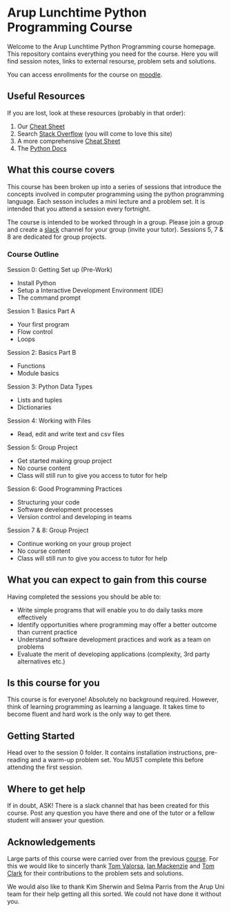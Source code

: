 # Arup Lunchtime Python Programming Course

Welcome to the Arup Lunchtime Python Programming course homepage. This repository contains everything you need for the course. Here you will find session notes, links to external resourse, problem sets and solutions.

You can access enrollments for the course on [moodle](https://moodle.arup.com/course/view.php?id=1633).

## Useful Resources

If you are lost, look at these resources (probably in that order):
1. Our [Cheat Sheet](cheat_sheet.md) 
2. Search [Stack Overflow](https://stackoverflow.com/) (you will come to love this site)
3. A more comprehensive [Cheat Sheet](https://github.com/mattharrison/Tiny-Python-3.6-Notebook/blob/master/python.rst)
4. The [Python Docs](https://docs.python.org/3/index.html)

## What this course covers

This course has been broken up into a series of sessions that introduce the concepts involved in computer programming using the python programming language. Each sesson includes a mini lecture and a problem set. It is intended that you attend a session every fortnight.

The course is intended to be worked through in a group. Please join a group and create a [slack](www.slack.com/au‎) channel for your group (invite your tutor). Sessions 5, 7 & 8 are dedicated for group projects.

### Course Outline

Session 0: Getting Set up (Pre-Work)
- Install Python 
- Setup a Interactive Development Environment (IDE)
- The command prompt

Session 1: Basics Part A
- Your first program
- Flow control 
- Loops

Session 2: Basics Part B
- Functions
- Module basics

Session 3: Python Data Types
- Lists and tuples
- Dictionaries

Session 4: Working with Files
- Read, edit and write text and csv files

Session 5: Group Project
- Get started making group project
- No course content
- Class will still run to give you access to tutor for help

Session 6: Good Programming Practices
- Structuring your code
- Software development processes
- Version control and developing in teams

Session 7 & 8: Group Project
- Continue working on your group project
- No course content
- Class will still run to give you access to tutor for help

## What you can expect to gain from this course

Having completed the sessions you should be able to:

- Write simple programs that will enable you to do daily tasks more effectively
- Identify opportunities where programming may offer a better outcome than current practice 
- Understand software development practices and work as a team on problems
- Evaluate the merit of developing applications (complexity, 3rd party alternatives etc.)

## Is this course for you

This course is for everyone! Absolutely no background required. However, think of learning programming as learning a language. It takes time to become fluent and hard work is the only way to get there.

## Getting Started

Head over to the session 0 folder. It contains installation instructions, pre-reading and a warm-up problem set. You MUST complete this before attending the first session.

## Where to get help

If in doubt, ASK! There is a slack channel that has been created for this course. Post any question you have there and one of the tutor or a fellow student will answer your question.

## Acknowledgements

Large parts of this course were carried over from the previous [course](https://github.com/tomvalorsa/python-course). For this we would like to sincerly thank [Tom Valorsa](https://github.com/tomvalorsa), [Ian Mackenzie](https://github.com/ianmackenzie) and [Tom Clark](https://github.com/tomreeveclark) for their contributions to the problem sets and solutions.

We would also like to thank Kim Sherwin and Selma Parris from the Arup Uni team for their help getting all this sorted. We could not have done it without you.